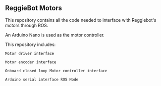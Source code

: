 ## ReggieBot Motors

This repository contains all the code needed to interface with Reggiebot's motors through ROS.

An Arduino Nano is used as the motor controller.

This repository includes:

    Motor driver interface

    Motor encoder interface

    Onboard closed loop Motor controller interface

    Arduino serial interface ROS Node
